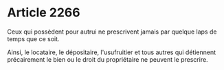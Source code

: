 # Article 2266

<p>Ceux qui possèdent pour autrui ne prescrivent jamais par quelque laps de temps que ce soit.</p><p>Ainsi, le locataire, le dépositaire, l'usufruitier et tous autres qui détiennent précairement le bien ou le droit du propriétaire ne peuvent le prescrire. </p>